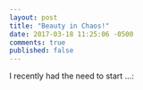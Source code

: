 ```yaml
---
layout: post
title: "Beauty in Chaos!"
date: 2017-03-18 11:25:06 -0500
comments: true
published: false
---
```


I recently had the need to start ...:


